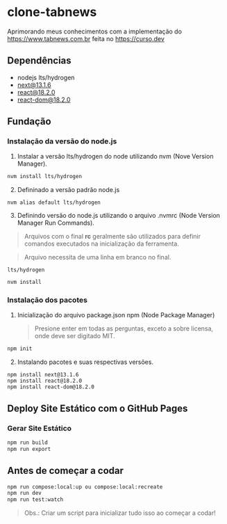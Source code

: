 # clone-tabnews

Aprimorando meus conhecimentos com a implementação do https://www.tabnews.com.br feita no https://curso.dev

## Dependências

- nodejs lts/hydrogen
- next@13.1.6
- react@18.2.0
- react-dom@18.2.0

## Fundação

### Instalação da versão do node.js

1. Instalar a versão lts/hydrogen do node utilizando nvm (Nove Version Manager).

```bash
nvm install lts/hydrogen
```

2. Defininado a versão padrão node.js

```
nvm alias default lts/hydrogen
```

3. Definindo versão do node.js utilizando o arquivo .nvmrc (Node Version Manager Run Commands).

> Arquivos com o final **rc** geralmente são utilizados para definir comandos executados na inicialização da ferramenta.

> Arquivo necessita de uma linha em branco no final.

```text
lts/hydrogen

```

```bash
nvm install
```

### Instalação dos pacotes

1. Inicialização do arquivo package.json npm (Node Package Manager)
   > Presione enter em todas as perguntas, exceto a sobre licensa, onde deve ser digitado MIT.

```bash
npm init
```

2. Instalando pacotes e suas respectivas versões.

```
npm install next@13.1.6
npm install react@18.2.0
npm install react-dom@18.2.0
```

## Deploy Site Estático com o GitHub Pages

### Gerar Site Estático

```bash
npm run build
npm run export
```

## Antes de começar a codar

```bash
npm run compose:local:up ou compose:local:recreate
npm run dev
npm run test:watch
```

> Obs.: Criar um script para inicializar tudo isso ao começar a codar!
